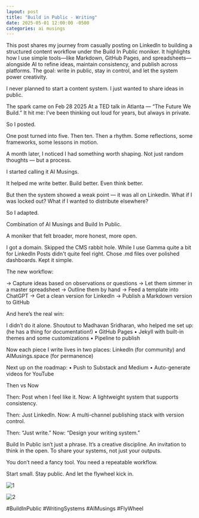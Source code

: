 ```yaml
---
layout: post
title: "Build in Public - Writing"
date: 2025-05-01 12:00:00 -0500
categories: ai musings
---
```


This post shares my journey from casually posting on LinkedIn to building a structured content workflow under the Build In Public moniker. It highlights how I use simple tools—like Markdown, GitHub Pages, and spreadsheets—alongside AI to refine ideas, maintain consistency, and publish across platforms. The goal: write in public, stay in control, and let the system power creativity.

I never planned to start a content system. I just wanted to share ideas in public.

The spark came on Feb 28 2025
At a TED talk in Atlanta — “The Future We Build.”
It hit me: I’ve been thinking out loud for years, but always in private.

So I posted.

One post turned into five.
Then ten.
Then a rhythm.
Some reflections, some frameworks, some lessons in motion.

A month later, I noticed I had something worth shaping.
Not just random thoughts — but a process.

I started calling it AI Musings.

It helped me write better.
Build better.
Even think better.

But then the system showed a weak point — it was all on LinkedIn.
What if I was locked out? What if I wanted to distribute elsewhere?

So I adapted.


Combination of AI Musings and Build In Public.

A moniker that felt broader, more honest, more open.

I got a domain.
Skipped the CMS rabbit hole.
While I use Gamma quite a bit for LinkedIn Posts didn't quite feel right.
Chose .md files over polished dashboards.
Kept it simple.

The new workflow:

→ Capture ideas based on observations or questions
→ Let them simmer in a master spreadsheet
→ Outline them by hand
→ Feed a template into ChatGPT
→ Get a clean version for LinkedIn
→ Publish a Markdown version to GitHub

And here’s the real win:

I didn’t do it alone.
Shoutout to Madhavan Sridharan, who helped me set up: (he has a thing for documentation!)
	•	GitHub Pages
	•	Jekyll with built-in themes and some customizations
	•	Pipeline to publish

Now each piece I write lives in two places:
LinkedIn (for community) and AIMusings.space (for permanence)

Next up on the roadmap:
	•	Push to Substack and Medium
	•	Auto-generate videos for YouTube


Then vs Now

Then: Post when I feel like it.
Now: A lightweight system that supports consistency.

Then: Just LinkedIn.
Now: A multi-channel publishing stack with version control.

Then: “Just write.”
Now: “Design your writing system.”


Build In Public isn’t just a phrase.
It’s a creative discipline.
An invitation to think in the open.
To share your systems, not just your outputs.

You don’t need a fancy tool. You need a repeatable workflow.

Start small. Stay public.
And let the flywheel kick in.

 ![1](https://media.licdn.com/dms/image/v2/D4E22AQGHHfs-4htgGw/feedshare-shrink_800/B4EZaLSpcaHoAk-/0/1746093644420?e=1749081600&v=beta&t=5LXX1RjlyAsZFu8lmnzMxs4P5WCiRr8eU60xWVO3LT8)

 ![2](https://media.licdn.com/dms/image/v2/D4E22AQFzDdPcJYKq7Q/feedshare-shrink_800/B4EZaLSpcoHMAk-/0/1746093644399?e=1749081600&v=beta&t=jLxXpczfH2qaPx8usZU7kT4iloYtVJo5MRQB5lnRY-Y)


#BuildInPublic
#WritingSystems
#AIMusings
#FlyWheel

 